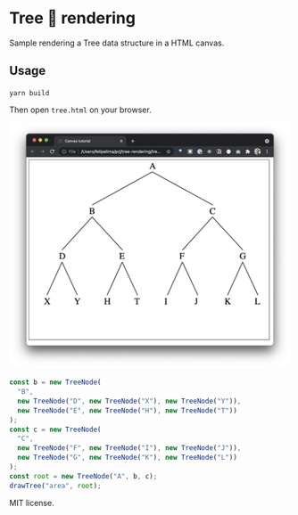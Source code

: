 # Tree 🌴 rendering

Sample rendering a Tree data structure in a HTML canvas.

## Usage

`yarn build`

Then open `tree.html` on your browser.

![screenshot](screenshot.png)

```typescript
const b = new TreeNode(
  "B",
  new TreeNode("D", new TreeNode("X"), new TreeNode("Y")),
  new TreeNode("E", new TreeNode("H"), new TreeNode("T"))
);
const c = new TreeNode(
  "C",
  new TreeNode("F", new TreeNode("I"), new TreeNode("J")),
  new TreeNode("G", new TreeNode("K"), new TreeNode("L"))
);
const root = new TreeNode("A", b, c);
drawTree("area", root);
```

MIT license.
